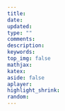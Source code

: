 ```yaml
---
title:
date:
updated:
type: ""
comments:
description:
keywords:
top_img: false
mathjax:
katex:
aside: false
aplayer:
highlight_shrink:
random:
---
```

